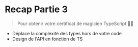 # Recap Partie 3

> Pour obtenir votre certificat de magicien TypeScript 🧙‍♂️

- Déplace la complexité des types hors de votre code
- Design de l'API en fonction de TS
